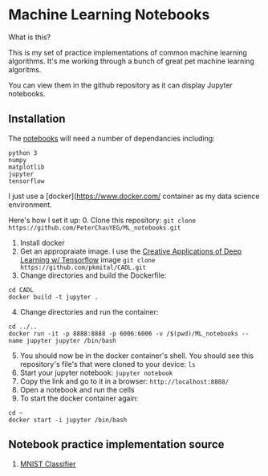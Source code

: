 # Machine Learning Notebooks
What is this? 

This is my set of practice implementations of common machine learning algorithms. 
It's me working through a bunch of great pet machine learning algoritms.

You can view them in the github repository as it can display Jupyter notebooks.

## Installation
The [notebooks](https://jupyter.org/) will need a number of dependancies including:
```
python 3
numpy
matplotlib
jupyter
tensorflow
```

I just use a [docker](https://www.docker.com/ container as my data science environment.

Here's how I set it up:
0. Clone this repository: `git clone https://github.com/PeterChauYEG/ML_notebooks.git`
1. Install docker
2. Get an appropraiate image. I use the [Creative Applications of Deep Learning w/ Tensorflow](https://github.com/pkmital/CADL) image
`git clone https://github.com/pkmital/CADL.git`
3. Change directories and build the Dockerfile:  
```
cd CADL
docker build -t jupyter .
```
4. Change directories and run the container:
```
cd ../..
docker run -it -p 8888:8888 -p 6006:6006 -v /$(pwd)/ML_notebooks --name jupyter jupyter /bin/bash
```
5. You should now be in the docker container's shell. You should see this repository's file's that were cloned to your device: `ls`
6. Start your jupyter notebook: `jupyter notebook`
7. Copy the link and go to it in a browser: `http://localhost:8888/`
8. Open a notebook and run the cells
9. To start the docker container again:
```
cd ~
docker start -i jupyter /bin/bash
```

## Notebook practice implementation source
1. [MNIST Classifier](https://github.com/amygdala/tensorflow-workshop/blob/master/workshop_sections/mnist_series/mnist_simple.py)













```
```
